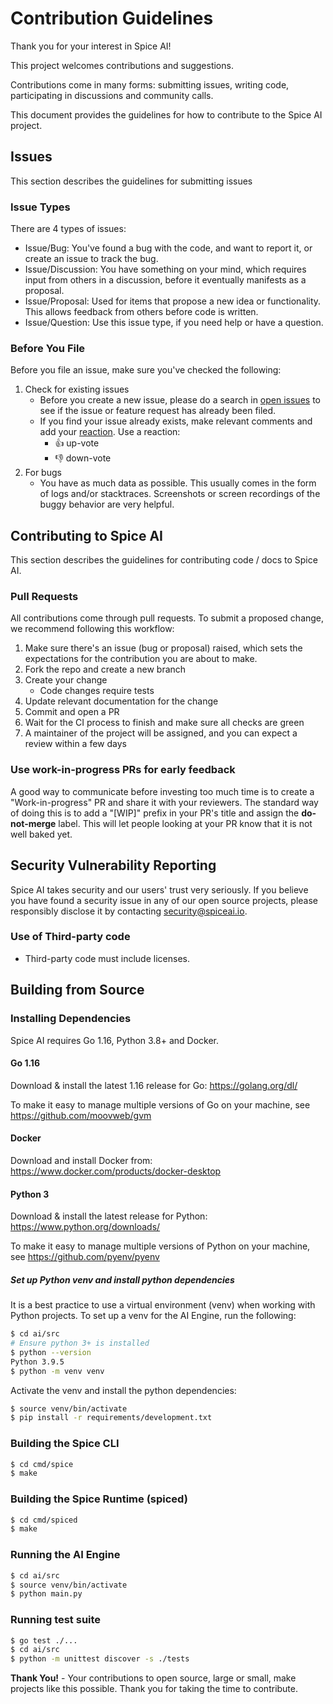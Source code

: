 # Contribution Guidelines

Thank you for your interest in Spice AI!

This project welcomes contributions and suggestions.

Contributions come in many forms: submitting issues, writing code, participating in discussions and community calls.

This document provides the guidelines for how to contribute to the Spice AI project.

## Issues

This section describes the guidelines for submitting issues

### Issue Types

There are 4 types of issues:

- Issue/Bug: You've found a bug with the code, and want to report it, or create an issue to track the bug.
- Issue/Discussion: You have something on your mind, which requires input from others in a discussion, before it eventually manifests as a proposal.
- Issue/Proposal: Used for items that propose a new idea or functionality. This allows feedback from others before code is written.
- Issue/Question: Use this issue type, if you need help or have a question.

### Before You File

Before you file an issue, make sure you've checked the following:

1. Check for existing issues
   - Before you create a new issue, please do a search in [open issues](https://github.com/spiceai/spice/issues) to see if the issue or feature request has already been filed.
   - If you find your issue already exists, make relevant comments and add your [reaction](https://github.com/blog/2119-add-reaction-to-pull-requests-issues-and-comments). Use a reaction:
     - 👍 up-vote
     - 👎 down-vote
1. For bugs
   - You have as much data as possible. This usually comes in the form of logs and/or stacktraces. Screenshots or screen recordings of the buggy behavior are very helpful.

## Contributing to Spice AI

This section describes the guidelines for contributing code / docs to Spice AI.

### Pull Requests

All contributions come through pull requests. To submit a proposed change, we recommend following this workflow:

1. Make sure there's an issue (bug or proposal) raised, which sets the expectations for the contribution you are about to make.
1. Fork the repo and create a new branch
1. Create your change
   - Code changes require tests
1. Update relevant documentation for the change
1. Commit and open a PR
1. Wait for the CI process to finish and make sure all checks are green
1. A maintainer of the project will be assigned, and you can expect a review within a few days

### Use work-in-progress PRs for early feedback

A good way to communicate before investing too much time is to create a "Work-in-progress" PR and share it with your reviewers. The standard way of doing this is to add a "[WIP]" prefix in your PR's title and assign the **do-not-merge** label. This will let people looking at your PR know that it is not well baked yet.

## Security Vulnerability Reporting

Spice AI takes security and our users' trust very seriously. If you believe you have found a security issue in any of our open source projects, please responsibly disclose it by contacting security@spiceai.io.

### Use of Third-party code

- Third-party code must include licenses.

## Building from Source

### Installing Dependencies

Spice AI requires Go 1.16, Python 3.8+ and Docker.

#### Go 1.16

Download & install the latest 1.16 release for Go: https://golang.org/dl/

To make it easy to manage multiple versions of Go on your machine, see https://github.com/moovweb/gvm

#### Docker

Download and install Docker from: https://www.docker.com/products/docker-desktop

#### Python 3

Download & install the latest release for Python: https://www.python.org/downloads/

To make it easy to manage multiple versions of Python on your machine, see https://github.com/pyenv/pyenv

##### Set up Python venv and install python dependencies

It is a best practice to use a virtual environment (venv) when working with Python projects. To set up a venv for the AI Engine, run the following:

```bash
$ cd ai/src
# Ensure python 3+ is installed
$ python --version
Python 3.9.5
$ python -m venv venv
```

Activate the venv and install the python dependencies:

```bash
$ source venv/bin/activate
$ pip install -r requirements/development.txt
```

### Building the Spice CLI

```bash
$ cd cmd/spice
$ make
```

### Building the Spice Runtime (spiced)

```bash
$ cd cmd/spiced
$ make
```

### Running the AI Engine

```bash
$ cd ai/src
$ source venv/bin/activate
$ python main.py
```

### Running test suite

```bash
$ go test ./...
$ cd ai/src
$ python -m unittest discover -s ./tests
```

**Thank You!** - Your contributions to open source, large or small, make projects like this possible. Thank you for taking the time to contribute.
